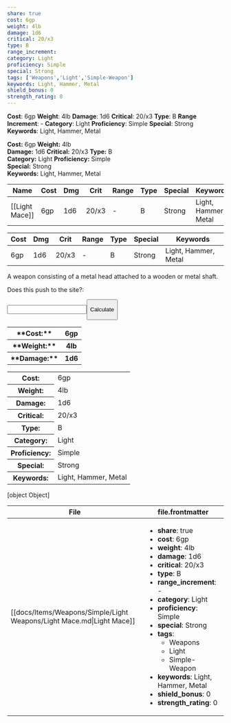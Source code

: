 ```yaml
---
share: true
cost: 6gp
weight: 4lb
damage: 1d6
critical: 20/x3
type: B
range_increment: 
category: Light
proficiency: Simple
special: Strong
tags: ['Weapons','Light','Simple-Weapon']
keywords: Light, Hammer, Metal
shield_bonus: 0
strength_rating: 0
---
```

**Cost**: 6gp **Weight**: 4lb
**Damage**: 1d6 **Critical**: 20/x3 **Type**: B
**Range Increment**: \-
**Category**: Light **Proficiency**: Simple
**Special**: Strong
**Keywords**: Light, Hammer, Metal


**Cost:** 6gp **Weight:** 4lb<br>**Damage:** 1d6 **Critical:** 20/x3 **Type:** B<br>**Category:** Light **Proficiency:** Simple<br>**Special:** Strong<br>**Keywords:** Light, Hammer, Metal<br>


| Name           | Cost | Dmg | Crit  | Range | Type | Special | Keywords             |
| -------------- | ---- | --- | ----- | ----- | ---- | ------- | -------------------- |
| [[Light Mace]] | 6gp  | 1d6 | 20/x3 | \-    | B    | Strong  | Light, Hammer, Metal |


| Cost | Dmg | Crit  | Range | Type | Special | Keywords             |
| ---- | --- | ----- | ----- | ---- | ------- | -------------------- |
| 6gp  | 1d6 | 20/x3 | \-    | B    | Strong  | Light, Hammer, Metal |


A weapon consisting of a metal head attached to a wooden or metal shaft.

<bold><span><p>Does this push to the site?:  </p></span></bold><input><button><span><p>Calculate</p></span></button>



<table> <tr> <th>**Cost:**</th> <th> 6gp</th>  <tr> <th> **Weight:** </th> <th>4lb</th> <tr> <th> **Damage:** </th> <th>1d6</th> </table>

<table>  <tr><th>Cost: </th><td> 6gp</td></tr> <tr><th>Weight: </th><td> 4lb</td></tr> <tr><th>Damage: </th><td> 1d6</td></tr> <tr><th>Critical: </th><td> 20/x3</td></tr> <tr><th>Type: </th><td> B</td></tr> <tr><th>Category: </th><td> Light</td></tr> <tr><th>Proficiency: </th><td> Simple</td></tr> <tr><th>Special: </th><td> Strong</td></tr> <tr><th>Keywords: </th><td> Light, Hammer, Metal</td></tr></table>


[object Object]





| File                                                                  | file.frontmatter                                                                                                                                                                                                                                                                                                                                                                                                                                                                                                |
| --------------------------------------------------------------------- | --------------------------------------------------------------------------------------------------------------------------------------------------------------------------------------------------------------------------------------------------------------------------------------------------------------------------------------------------------------------------------------------------------------------------------------------------------------------------------------------------------------- |
| [[docs/Items/Weapons/Simple/Light Weapons/Light Mace.md\|Light Mace]] | <ul><li><b>share</b>: true</li><li><b>cost</b>: 6gp</li><li><b>weight</b>: 4lb</li><li><b>damage</b>: 1d6</li><li><b>critical</b>: 20/x3</li><li><b>type</b>: B</li><li><b>range_increment</b>: \-</li><li><b>category</b>: Light</li><li><b>proficiency</b>: Simple</li><li><b>special</b>: Strong</li><li><b>tags</b>: <ul><li>Weapons</li><li>Light</li><li>Simple-Weapon</li></ul></li><li><b>keywords</b>: Light, Hammer, Metal</li><li><b>shield_bonus</b>: 0</li><li><b>strength_rating</b>: 0</li></ul> |




